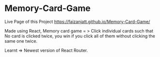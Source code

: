 # Memory-Card-Game

Live Page of this Project
https://faizanjatt.github.io/Memory-Card-Game/


Made using React,
Memory card game = > Click individual cards such that No card is clicked twice, you win if you click all of them without clicking the same one twice.

Learnt => Newest version of  React Router.

